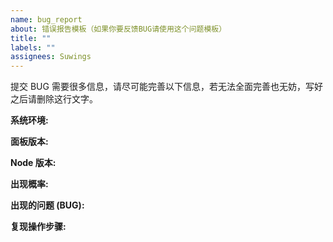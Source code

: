 ```yaml
---
name: bug_report
about: 错误报告模板（如果你要反馈BUG请使用这个问题模板）
title: ""
labels: ""
assignees: Suwings
---
```


提交 BUG 需要很多信息，请尽可能完善以下信息，若无法全面完善也无妨，写好之后请删除这行文字。

**系统环境:**

**面板版本:**

**Node 版本:**

**出现概率:**

**出现的问题 (BUG):**

**复现操作步骤:**
